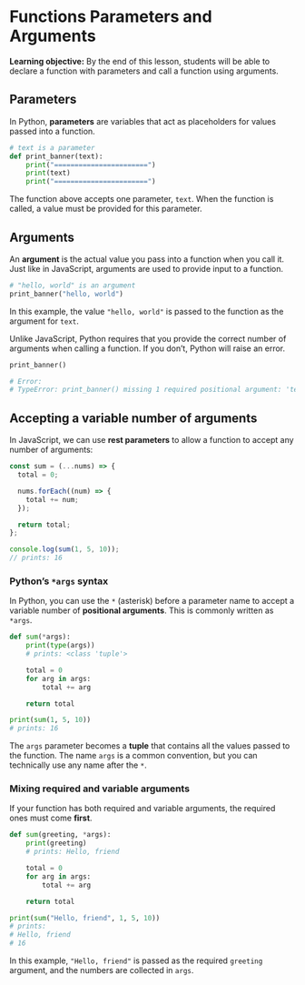 <h1>
  <span class="headline">Functions</span>
  <span class="subhead">Parameters and Arguments</span>
</h1>

**Learning objective:** By the end of this lesson, students will be able to declare a function with parameters and call a function using arguments.

## Parameters

In Python, **parameters** are variables that act as placeholders for values passed into a function.

```python
# text is a parameter
def print_banner(text):
    print("=======================")
    print(text)
    print("=======================")
```

The function above accepts one parameter, `text`. When the function is called, a value must be provided for this parameter.

## Arguments

An **argument** is the actual value you pass into a function when you call it. Just like in JavaScript, arguments are used to provide input to a function.

```python
# "hello, world" is an argument
print_banner("hello, world")
```

In this example, the value `"hello, world"` is passed to the function as the argument for `text`.

Unlike JavaScript, Python requires that you provide the correct number of arguments when calling a function. If you don’t, Python will raise an error.

```python
print_banner()

# Error:
# TypeError: print_banner() missing 1 required positional argument: 'text'
```

## Accepting a variable number of arguments

In JavaScript, we can use **rest parameters** to allow a function to accept any number of arguments:

```javascript
const sum = (...nums) => {
  total = 0;

  nums.forEach((num) => {
    total += num;
  });

  return total;
};

console.log(sum(1, 5, 10));
// prints: 16
```

### Python’s `*args` syntax

In Python, you can use the `*` (asterisk) before a parameter name to accept a variable number of **positional arguments**. This is commonly written as `*args`.

```python
def sum(*args):
    print(type(args))
    # prints: <class 'tuple'>

    total = 0
    for arg in args:
        total += arg

    return total

print(sum(1, 5, 10))
# prints: 16
```

The `args` parameter becomes a **tuple** that contains all the values passed to the function. The name `args` is a common convention, but you can technically use any name after the `*`.

### Mixing required and variable arguments

If your function has both required and variable arguments, the required ones must come **first**.

```python
def sum(greeting, *args):
    print(greeting)
    # prints: Hello, friend

    total = 0
    for arg in args:
        total += arg

    return total

print(sum("Hello, friend", 1, 5, 10))
# prints:
# Hello, friend
# 16
```

In this example, `"Hello, friend"` is passed as the required `greeting` argument, and the numbers are collected in `args`.
